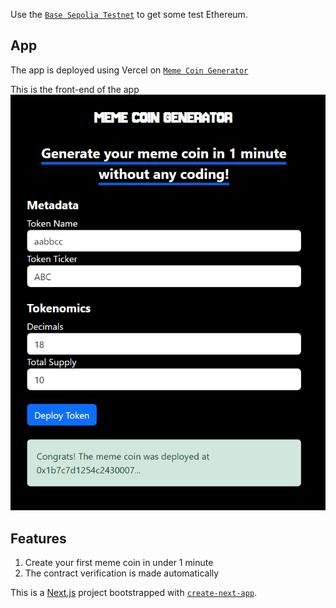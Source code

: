 Use the [`Base Sepolia Testnet`](https://www.ethereum-ecosystem.com/faucets/base-sepolia) to get some test Ethereum.

## App

The app is deployed using Vercel on [`Meme Coin Generator`](https://meme-coin-generator.vercel.app/)

This is the front-end of the app
![alt text](./img/app.png)

## Features

1. Create your first meme coin in under 1 minute
2. The contract verification is made automatically

This is a [Next.js](https://nextjs.org/) project bootstrapped with [`create-next-app`](https://github.com/vercel/next.js/tree/canary/packages/create-next-app).
